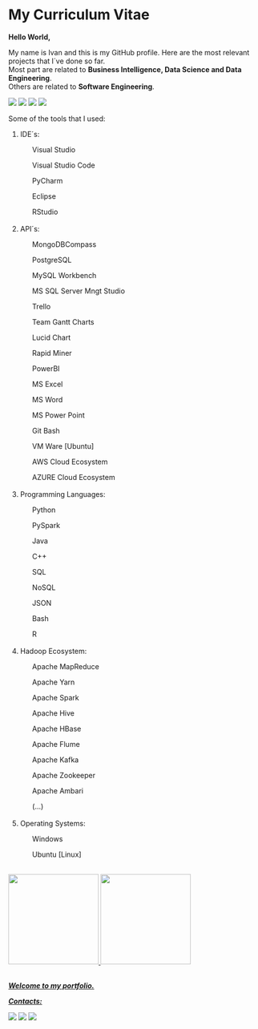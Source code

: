 <!DOCTYPE html>
<html lang="en">
<head>
    <meta charset="UTF-8">
    <h1 color=blue>My Curriculum Vitae</h1>
</head>
            
<body>

**Hello World,**

My name is Ivan and this is my GitHub profile.
Here are the most relevant projects that I´ve done so far.<br/>
Most part are related to **Business Intelligence, Data Science and Data Engineering**.<br/>
Others are related to **Software Engineering**.<br/>

<img src="https://img.shields.io/badge/Bachelor-Production%20Engineering-blue" /> <img src="https://img.shields.io/badge/Master-Business%20Intelligence-yellow" /> <img src="https://img.shields.io/badge/Master-Data%20Engineering%20at%20IGTI-yellow" />
<img src="https://img.shields.io/badge/Master-Data%20Engineering%20at%20Purdue%20University-yellow" />

Some of the tools that I used:
<ol>
<li>IDE´s:</li>
<ul>Visual Studio</ul>
<ul>Visual Studio Code</ul>
<ul>PyCharm</ul>
<ul>Eclipse</ul>
<ul>RStudio</ul>
<br/>
<li>API´s:</li>
<ul>MongoDBCompass</ul>
<ul>PostgreSQL</ul>
<ul>MySQL Workbench</ul>
<ul>MS SQL Server Mngt Studio</ul>
<ul>Trello</ul>
<ul>Team Gantt Charts</ul>
<ul>Lucid Chart</ul>
<ul>Rapid Miner</ul>
<ul>PowerBI</ul>  
<ul>MS Excel</ul>
<ul>MS Word</ul>
<ul>MS Power Point</ul>
<ul>Git Bash</ul>
<ul>VM Ware [Ubuntu]</ul>
<ul>AWS Cloud Ecosystem</ul>
<ul>AZURE Cloud Ecosystem</ul>
<br/>
<li>Programming Languages:</li>
<ul>Python</ul>
<ul>PySpark</ul>
<ul>Java</ul>
<ul>C++</ul>
<ul>SQL</ul>
<ul>NoSQL</ul>
<ul>JSON</ul>
<ul>Bash</ul>
<ul>R</ul>
<br/>
<li>Hadoop Ecosystem:</li>
<ul>Apache MapReduce</ul>
<ul>Apache Yarn</ul>
<ul>Apache Spark</ul>
<ul>Apache Hive</ul>
<ul>Apache HBase</ul>
<ul>Apache Flume</ul>
<ul>Apache Kafka</ul>
<ul>Apache Zookeeper</ul>
<ul>Apache Ambari</ul>
<ul>(...)</ul>
<br/>
<li>Operating Systems:</li>
<ul>Windows</ul>
<ul>Ubuntu [Linux]</ul>
</ol>

<br/>
<div>
    <a href="https://github.com/olivivan7">
    <img height="180em" src="https://github-readme-stats.vercel.app/api/top-langs/?username=olivivan7&layout=compact&langs_count=7&theme=dracula"/>
    <img height="180em" src="https://github-readme-stats.vercel.app/api?username=olivivan7&show_icons=true&theme=dracula&include_all_commits=true&count_private=true"/>
</div>
<br/>   
    
    
***Welcome to my portfolio.***
    
    
***Contacts:***
    
<div>
    <a href = "mailto:contato@olivivan@gmail.com"><img src="https://img.shields.io/badge/Gmail-D14836?style=for-the-badge&logo=gmail&logoColor=white" target="_blank"></a>
    <a href="https://www.linkedin.com/in/ivanmdeoliveira7/" target="_blank"><img src="https://img.shields.io/badge/-LinkedIn-%230077B5?style=for-the-badge&logo=linkedin&logoColor=white" target="_blank"></a>
    <a href="https://instagram.com/ivanmdeoliveira7/" target="_blank"><img src="https://img.shields.io/badge/-Instagram-%23E4405F?style=for-the-badge&logo=instagram&logoColor=white" target="_blank"></a>      
</div>
<br/>          
    
</body>
</html>
        
        

